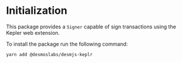 # Initialization

This package provides a `Signer` capable of sign transactions using the Kepler web extension.  

To install the package run the following command:
```shell
yarn add @desmoslabs/desmjs-keplr
```
